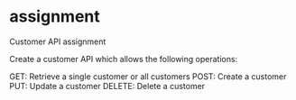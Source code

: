 # assignment
Customer API assignment

Create a customer API which allows the following operations:

GET: Retrieve a single customer or all customers
POST: Create a customer
PUT: Update a customer
DELETE: Delete a customer
